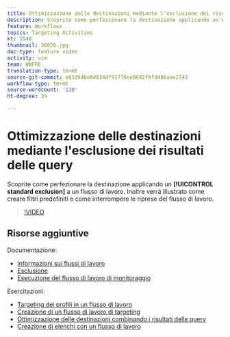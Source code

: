 ```yaml
---
title: Ottimizzazione delle destinazioni mediante l'esclusione dei risultati delle query
description: Scoprite come perfezionare la destinazione applicando un'esclusione standard a un flusso di lavoro. Inoltre verrà illustrato come creare filtri predefiniti e come interrompere le riprese del flusso di lavoro.
feature: Workflows
topics: Targeting Activities
kt: 5548
thumbnail: 36826.jpg
doc-type: feature video
activity: use
team: WWFRE
translation-type: tm+mt
source-git-commit: e61d64be04034df91778ce0692f6fd406aae2743
workflow-type: tm+mt
source-wordcount: '130'
ht-degree: 3%

---
```



# Ottimizzazione delle destinazioni mediante l&#39;esclusione dei risultati delle query

Scoprite come perfezionare la destinazione applicando un **[!UICONTROL standard exclusion]** a un flusso di lavoro. Inoltre verrà illustrato come creare filtri predefiniti e come interrompere le riprese del flusso di lavoro.

>[!VIDEO](https://video.tv.adobe.com/v/36826?quality=12)

## Risorse aggiuntive

Documentazione:

* [Informazioni sui flussi di lavoro](https://docs.adobe.com/content/help/en/campaign-classic/using/automating-with-workflows/introduction/about-workflows.html)
* [Esclusione](https://docs.adobe.com/content/help/en/campaign-classic/using/automating-with-workflows/targeting-activities/exclusion.html)
* [Esecuzione del flusso di lavoro di monitoraggio](https://docs.adobe.com/content/help/en/campaign-classic/using/automating-with-workflows/monitoring-workflows/monitoring-workflow-execution.html)

Esercitazioni:

* [Targeting dei profili in un flusso di lavoro](/help/acc/getting-started/targeting-profiles-in-a-workflow.md)
* [Creazione di un flusso di lavoro di targeting](/help/acc/automating-with-workflows/creating-a-targeting-workflow.md)
* [Ottimizzazione delle destinazioni combinando i risultati delle query](/help/acc/automating-with-workflows/refining-targets-by-combining-query-results.md)
* [Creazione di elenchi con un flusso di lavoro](/help/acc/automating-with-workflows/creating-lists-with-a-workflow.md)
